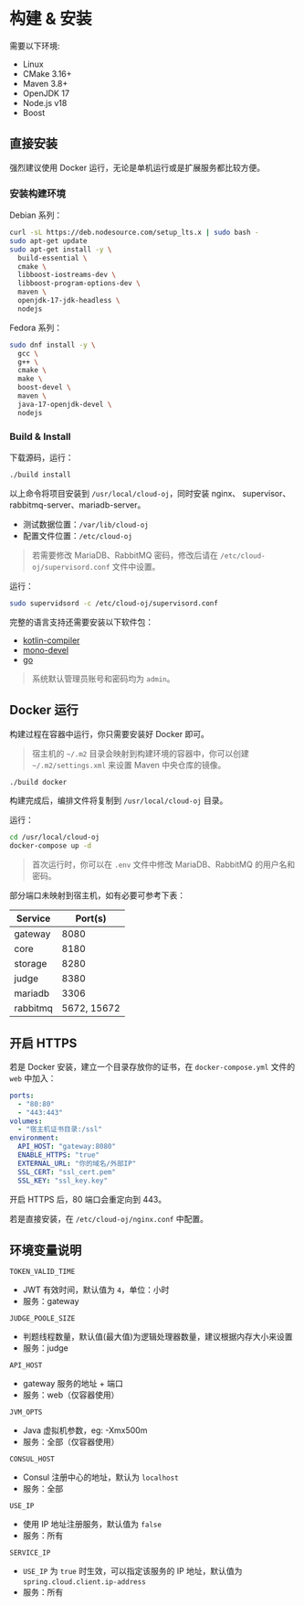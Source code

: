 # 构建 & 安装

需要以下环境:

- Linux
- CMake 3.16+
- Maven 3.8+
- OpenJDK 17
- Node.js v18
- Boost

## 直接安装

强烈建议使用 Docker 运行，无论是单机运行或是扩展服务都比较方便。

### 安装构建环境

Debian 系列：

```bash
curl -sL https://deb.nodesource.com/setup_lts.x | sudo bash -
sudo apt-get update
sudo apt-get install -y \
  build-essential \
  cmake \
  libboost-iostreams-dev \
  libboost-program-options-dev \
  maven \
  openjdk-17-jdk-headless \
  nodejs
```

Fedora 系列：

```bash
sudo dnf install -y \
  gcc \
  g++ \
  cmake \
  make \
  boost-devel \
  maven \
  java-17-openjdk-devel \
  nodejs
```

### Build & Install

下载源码，运行：

```bash
./build install
```

以上命令将项目安装到 `/usr/local/cloud-oj`，同时安装 nginx、 supervisor、rabbitmq-server、mariadb-server。

- 测试数据位置：`/var/lib/cloud-oj`
- 配置文件位置：`/etc/cloud-oj`

> 若需要修改 MariaDB、RabbitMQ 密码，修改后请在 `/etc/cloud-oj/supervisord.conf` 文件中设置。

运行：

```bash
sudo supervidsord -c /etc/cloud-oj/supervisord.conf
```

完整的语言支持还需要安装以下软件包：

- [kotlin-compiler](https://github.com/JetBrains/kotlin/releases)
- [mono-devel](https://www.mono-project.com/)
- [go](https://go.dev/)

> 系统默认管理员账号和密码均为 `admin`。

## Docker 运行

构建过程在容器中运行，你只需要安装好 Docker 即可。

> 宿主机的 `~/.m2` 目录会映射到构建环境的容器中，你可以创建 `~/.m2/settings.xml` 来设置 Maven 中央仓库的镜像。

```bash
./build docker
```

构建完成后，编排文件将复制到 `/usr/local/cloud-oj` 目录。

运行：

```bash
cd /usr/local/cloud-oj
docker-compose up -d
```

> 首次运行时，你可以在 `.env` 文件中修改 MariaDB、RabbitMQ 的用户名和密码。

部分端口未映射到宿主机，如有必要可参考下表：

| Service  | Port(s)     |
|----------|-------------|
| gateway  | 8080        |
| core     | 8180        |
| storage  | 8280        |
| judge    | 8380        |
| mariadb  | 3306        |
| rabbitmq | 5672, 15672 |

## 开启 HTTPS

若是 Docker 安装，建立一个目录存放你的证书，在 `docker-compose.yml` 文件的 `web` 中加入：

```yaml
ports:
  - "80:80"
  - "443:443"
volumes:
  - "宿主机证书目录:/ssl"
environment:
  API_HOST: "gateway:8080"
  ENABLE_HTTPS: "true"
  EXTERNAL_URL: "你的域名/外部IP"
  SSL_CERT: "ssl_cert.pem"
  SSL_KEY: "ssl_key.key"
```

开启 HTTPS 后，80 端口会重定向到 443。

若是直接安装，在 `/etc/cloud-oj/nginx.conf` 中配置。

## 环境变量说明

`TOKEN_VALID_TIME`

- JWT 有效时间，默认值为 `4`，单位：小时
- 服务：gateway

`JUDGE_POOLE_SIZE`

- 判题线程数量，默认值(最大值)为逻辑处理器数量，建议根据内存大小来设置
- 服务：judge

`API_HOST`

- gateway 服务的地址 + 端口
- 服务：web（仅容器使用）

`JVM_OPTS`

- Java 虚拟机参数，eg: -Xmx500m
- 服务：全部（仅容器使用）

`CONSUL_HOST`

- Consul 注册中心的地址，默认为 `localhost`
- 服务：全部

`USE_IP`

- 使用 IP 地址注册服务，默认值为 `false`
- 服务：所有

`SERVICE_IP`

- `USE_IP` 为 `true` 时生效，可以指定该服务的 IP 地址，默认值为 `spring.cloud.client.ip-address`
- 服务：所有